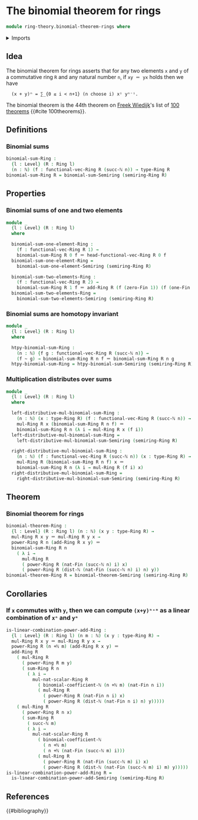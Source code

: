 # The binomial theorem for rings

```agda
module ring-theory.binomial-theorem-rings where
```

<details><summary>Imports</summary>

```agda
open import elementary-number-theory.addition-natural-numbers
open import elementary-number-theory.binomial-coefficients
open import elementary-number-theory.distance-natural-numbers
open import elementary-number-theory.natural-numbers

open import foundation.homotopies
open import foundation.identity-types
open import foundation.universe-levels

open import linear-algebra.vectors-on-rings

open import ring-theory.binomial-theorem-semirings
open import ring-theory.powers-of-elements-rings
open import ring-theory.rings
open import ring-theory.sums-rings

open import univalent-combinatorics.standard-finite-types
```

</details>

## Idea

The binomial theorem for rings asserts that for any two elements `x` and `y` of
a commutative ring `R` and any natural number `n`, if `xy ＝ yx` holds then we
have

```text
  (x + y)ⁿ = ∑_{0 ≤ i < n+1} (n choose i) xⁱ yⁿ⁻ⁱ.
```

The binomial theorem is the 44th theorem on
[Freek Wiedijk](http://www.cs.ru.nl/F.Wiedijk/)'s list of
[100 theorems](literature.100-theorems.md) {{#cite 100theorems}}.

## Definitions

### Binomial sums

```agda
binomial-sum-Ring :
  {l : Level} (R : Ring l)
  (n : ℕ) (f : functional-vec-Ring R (succ-ℕ n)) → type-Ring R
binomial-sum-Ring R = binomial-sum-Semiring (semiring-Ring R)
```

## Properties

### Binomial sums of one and two elements

```agda
module _
  {l : Level} (R : Ring l)
  where

  binomial-sum-one-element-Ring :
    (f : functional-vec-Ring R 1) →
    binomial-sum-Ring R 0 f ＝ head-functional-vec-Ring R 0 f
  binomial-sum-one-element-Ring =
    binomial-sum-one-element-Semiring (semiring-Ring R)

  binomial-sum-two-elements-Ring :
    (f : functional-vec-Ring R 2) →
    binomial-sum-Ring R 1 f ＝ add-Ring R (f (zero-Fin 1)) (f (one-Fin 1))
  binomial-sum-two-elements-Ring =
    binomial-sum-two-elements-Semiring (semiring-Ring R)
```

### Binomial sums are homotopy invariant

```agda
module _
  {l : Level} (R : Ring l)
  where

  htpy-binomial-sum-Ring :
    (n : ℕ) {f g : functional-vec-Ring R (succ-ℕ n)} →
    (f ~ g) → binomial-sum-Ring R n f ＝ binomial-sum-Ring R n g
  htpy-binomial-sum-Ring = htpy-binomial-sum-Semiring (semiring-Ring R)
```

### Multiplication distributes over sums

```agda
module _
  {l : Level} (R : Ring l)
  where

  left-distributive-mul-binomial-sum-Ring :
    (n : ℕ) (x : type-Ring R) (f : functional-vec-Ring R (succ-ℕ n)) →
    mul-Ring R x (binomial-sum-Ring R n f) ＝
    binomial-sum-Ring R n (λ i → mul-Ring R x (f i))
  left-distributive-mul-binomial-sum-Ring =
    left-distributive-mul-binomial-sum-Semiring (semiring-Ring R)

  right-distributive-mul-binomial-sum-Ring :
    (n : ℕ) (f : functional-vec-Ring R (succ-ℕ n)) (x : type-Ring R) →
    mul-Ring R (binomial-sum-Ring R n f) x ＝
    binomial-sum-Ring R n (λ i → mul-Ring R (f i) x)
  right-distributive-mul-binomial-sum-Ring =
    right-distributive-mul-binomial-sum-Semiring (semiring-Ring R)
```

## Theorem

### Binomial theorem for rings

```agda
binomial-theorem-Ring :
  {l : Level} (R : Ring l) (n : ℕ) (x y : type-Ring R) →
  mul-Ring R x y ＝ mul-Ring R y x →
  power-Ring R n (add-Ring R x y) ＝
  binomial-sum-Ring R n
    ( λ i →
      mul-Ring R
      ( power-Ring R (nat-Fin (succ-ℕ n) i) x)
      ( power-Ring R (dist-ℕ (nat-Fin (succ-ℕ n) i) n) y))
binomial-theorem-Ring R = binomial-theorem-Semiring (semiring-Ring R)
```

## Corollaries

### If `x` commutes with `y`, then we can compute `(x+y)ⁿ⁺ᵐ` as a linear combination of `xⁿ` and `yᵐ`

```agda
is-linear-combination-power-add-Ring :
  {l : Level} (R : Ring l) (n m : ℕ) (x y : type-Ring R) →
  mul-Ring R x y ＝ mul-Ring R y x →
  power-Ring R (n +ℕ m) (add-Ring R x y) ＝
  add-Ring R
    ( mul-Ring R
      ( power-Ring R m y)
      ( sum-Ring R n
        ( λ i →
          mul-nat-scalar-Ring R
            ( binomial-coefficient-ℕ (n +ℕ m) (nat-Fin n i))
            ( mul-Ring R
              ( power-Ring R (nat-Fin n i) x)
              ( power-Ring R (dist-ℕ (nat-Fin n i) n) y)))))
    ( mul-Ring R
      ( power-Ring R n x)
      ( sum-Ring R
        ( succ-ℕ m)
        ( λ i →
          mul-nat-scalar-Ring R
            ( binomial-coefficient-ℕ
              ( n +ℕ m)
              ( n +ℕ (nat-Fin (succ-ℕ m) i)))
            ( mul-Ring R
              ( power-Ring R (nat-Fin (succ-ℕ m) i) x)
              ( power-Ring R (dist-ℕ (nat-Fin (succ-ℕ m) i) m) y)))))
is-linear-combination-power-add-Ring R =
  is-linear-combination-power-add-Semiring (semiring-Ring R)
```

## References

{{#bibliography}}

